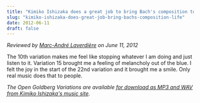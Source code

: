 ```yaml
---
title: "Kimiko Ishizaka does a great job to bring Bach's composition to life"
slug: "kimiko-ishizaka-does-great-job-bring-bachs-composition-life"
date: 2012-06-11
draft: false
---
```

*Reviewed by [Marc-André Laverdière](http://asimplediscipleslife.blogspot.com/2012/06/open-goldberg-variations.html) on June 11, 2012*

The 10th variation makes me feel like stopping whatever I am doing and just listen to it. Variation 15 brought me a feeling of melancholy out of the blue. I felt the joy in the start of the 22nd variation and it brought me a smile. Only real music does that to people.

<em>The Open Goldberg Variations are available [for download as MP3 and WAV from Kimiko Ishizaka's music site](https://music.kimiko-pianko.com).</em>

